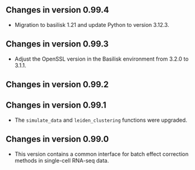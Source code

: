 ## Changes in version 0.99.4

-   Migration to basilisk 1.21 and update Python to version 3.12.3.

## Changes in version 0.99.3

-   Adjust the OpenSSL version in the Basilisk environment from 3.2.0 to 3.1.1.

## Changes in version 0.99.2

## Changes in version 0.99.1

-   The `simulate_data` and `leiden_clustering` functions were upgraded.

## Changes in version 0.99.0

-   This version contains a common interface for batch effect correction methods in single-cell RNA-seq data.

